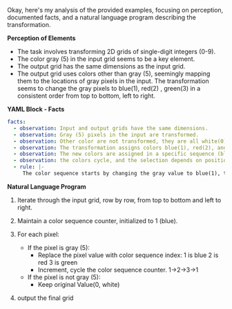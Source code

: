 Okay, here's my analysis of the provided examples, focusing on perception, documented facts, and a natural language program describing the transformation.

**Perception of Elements**

*   The task involves transforming 2D grids of single-digit integers (0-9).
*   The color gray (5) in the input grid seems to be a key element.
*   The output grid has the same dimensions as the input grid.
*   The output grid uses colors other than gray (5), seemingly mapping them to the locations of gray pixels in the input. The transformation seems to change the gray pixels to blue(1), red(2) , green(3) in a consistent order from top to bottom, left to right.

**YAML Block - Facts**


```yaml
facts:
  - observation: Input and output grids have the same dimensions.
  - observation: Gray (5) pixels in the input are transformed.
  - observation: Other color are not transformed, they are all white(0).
  - observation: The transformation assigns colors blue(1), red(2), and green(3).
  - observation: The new colors are assigned in a specific sequence (blue, then green, then red).
  - observation: the colors cycle, and the selection depends on position.
  - rule: |-
     The color sequence starts by changing the gray value to blue(1), then the next gray will be green(3), then the next gray will be red(2), and this repeats.

```


**Natural Language Program**

1.  Iterate through the input grid, row by row, from top to bottom and left to right.
2.  Maintain a color sequence counter, initialized to 1 (blue).
3.  For each pixel:

    *   If the pixel is gray (5):
        *   Replace the pixel value with color sequence index:
            1 is blue
            2 is red
            3 is green
        *   Increment, cycle the color sequence counter. 1->2->3->1
    *   If the pixel is not gray (5):
        *   Keep original Value(0, white)
4. output the final grid

